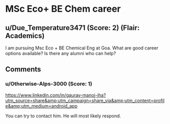 # MSc Eco+ BE Chem career
## u/Due_Temperature3471 (Score: 2) (Flair: Academics)
I am pursuing Msc Eco + BE Chemical Eng at Goa. What are good career options available? Is there any alumni who can help?


## Comments

### u/Otherwise-Alps-3000 (Score: 1)
https://www.linkedin.com/in/gaurav-manoj-jha?utm_source=share&amp;utm_campaign=share_via&amp;utm_content=profile&amp;utm_medium=android_app

You can try to contact him. He will most likely respond.




